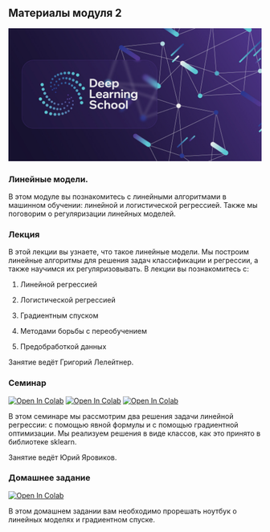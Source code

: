 ## Материалы модуля 2

<div align="center">
  <img src="../images/dls.png">
</div>

### Линейные модели.

В этом модуле вы познакомитесь с линейными алгоритмами в машинном обучении: линейной и логистической регрессией. Также мы поговорим о регуляризации линейных моделей.


### Лекция

В этой лекции вы узнаете, что такое линейные модели. Мы построим линейные алгоритмы для решения задач классификации и регрессии, а также научимся их регуляризовывать. В лекции вы познакомитесь с:

1. Линейной регрессией

2. Логистической регрессией

3. Градиентным спуском

4. Методами борьбы с переобучением

5. Предобработкой данных

Занятие ведёт Григорий Лелейтнер.


### Семинар
[![Open In Colab](https://colab.research.google.com/assets/colab-badge.svg)](https://colab.research.google.com/github/DeepLearningSchool/part_1_ml_cv/blob/main/week_02_linear_models/Practice/part_1_linear_regression.ipynb)
[![Open In Colab](https://colab.research.google.com/assets/colab-badge.svg)](https://colab.research.google.com/github/DeepLearningSchool/part_1_ml_cv/blob/main/week_02_linear_models/Practice/part_2_regularization.ipynb)
[![Open In Colab](https://colab.research.google.com/assets/colab-badge.svg)](https://colab.research.google.com/github/DeepLearningSchool/part_1_ml_cv/blob/main/week_02_linear_models/Practice/part_3_logistic_regression.ipynb)

В этом семинаре мы рассмотрим два решения задачи линейной регрессии: с помощью явной формулы и с помощью градиентной оптимизации. Мы реализуем решения в виде классов, как это принято в библиотеке sklearn.

Занятие ведёт Юрий Яровиков.

### Домашнее задание

[![Open In Colab](https://colab.research.google.com/assets/colab-badge.svg)](https://colab.research.google.com/github/DeepLearningSchool/part_1_ml_cv/blob/main/week_02_linear_models/Homework/hw_2_linear_models.ipynb)

В этом домашнем задании вам необходимо прорешать ноутбук о линейных моделях и градиентном спуске. 


